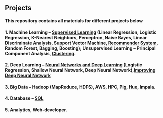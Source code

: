 ## Projects

#### This repository contains all materials for different projects below
#### 1. Machine Learning – [Supervised Learning](https://github.com/rzhang0715/Projects/blob/master/Find_Donors_for_Charity/find_donors.ipynb) (Linear Regression, Logistic Regression, K-Nearest Neighbors, Perceptron, Naive Bayes, Linear Discriminate Analysis, Support Vector Machine, [Recommender System](https://github.com/rzhang0715/Projects/blob/master/Recommender%20System/Recommender%20System.ipynb), Random Forest, Bagging,  Boosting); Unsupervised Learning – Principal Component Analysis, [Clustering](https://github.com/rzhang0715/Projects/tree/master/Clustering_Algortihms).
#### 2. Deep Learning – [Neural Networks and Deep Learning](https://github.com/rzhang0715/Projects/tree/master/Neural_Networks/Neural_Networks_And_Deep_Learning) (Logistic Regression, Shallow Neural Network, Deep Neural Network),[Improving Deep Neural Network](https://github.com/rzhang0715/Projects/tree/master/Neural_Networks/Improving_Deep_Neural_Network)
#### 3. Big Data – Hadoop (MapReduce, HDFS), AWS, HPC, Pig, Hue, Impala. 
#### 4. Database – [SQL](https://github.com/rzhang0715/Data-Science/tree/master/Database-SQL) 
#### 5. Analytics, Web-developer.
